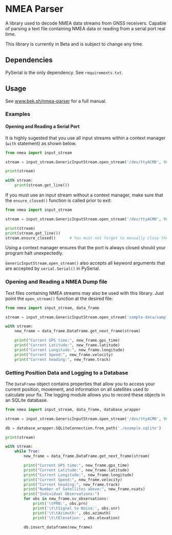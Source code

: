 # NMEA Parser

A library used to decode NMEA data streams from GNSS receivers. Capable of parsing a text file
containing NMEA data or reading from a serial port real time.

This library is currently in Beta and is subject to change any time.

## Dependencies

PySerial is the only dependency. See `requirements.txt`.

## Usage

See www.bek.sh/nmea-parser for a full manual.

### Examples

#### Opening and Reading a Serial Port

It is highly sugested that you use all input streams within a context manager (`with` statement) as shown below.

```python
from nmea import input_stream

stream = input_stream.GenericInputStream.open_stream('/dev/ttyACM0', 9600)

print(stream)

with stream:
    print(stream.get_line())
```

If you must use an input stream without a context manager, make sure that the `ensure_closed()` function
is called prior to exit:

```python
from nmea import input_stream

stream = input_stream.GenericInputStream.open_stream('/dev/ttyACM0', 9600)

print(stream)
print(stream.get_line())
stream.ensure_closed()      # You must not forget to manually close the stream.
```

Using a context manager ensures that the port is always closed should your program halt unexpectedly.

`GenericInputStream.open_stream()` also accepts all keyword arguments that are accepted by `serial.Serial()` in
PySerial.

### Opening and Reading a NMEA Dump file

Text files containing NMEA streams may also be used with this library. Just point the `open_stream()` function at
the desired file:

```python
from nmea import input_stream, data_frame

stream = input_stream.GenericInputStream.open_stream('sample-data/sample1.txt')

with stream:
    new_frame = data_frame.DataFrame.get_next_frame(stream)

    print("Current GPS time:", new_frame.gps_time)
    print("Current Latitude:", new_frame.latitude)
    print("Current Longitude:", new_frame.longitude)
    print("Current Speed:", new_frame.velocity)
    print("Current heading:", new_frame.track)
```

### Getting Position Data and Logging to a Database

The `DataFrame` object contains properties that allow you to access your current position, movement, and information
on all satellites used to calculate your fix. The logging module allows you to record these objects in an SQLite
database.

```python
from nmea import input_stream, data_frame, database_wrapper

stream = input_stream.GenericInputStream.open_stream('/dev/ttyACM0', 9600)

db = database_wrapper.SQLiteConnection.from_path('./example.sqlite')

print(stream)

with stream:
    while True:
        new_frame = data_frame.DataFrame.get_next_frame(stream)

        print("Current GPS time:", new_frame.gps_time)
        print("Current Latitude:", new_frame.latitude)
        print("Current Longitude:", new_frame.longitude)
        print("Current Speed:", new_frame.velocity)
        print("Current heading:", new_frame.track)
        print("Number of Satellites above:", new_frame.nsats)
        print("Individual Observations:")
        for obs in new_frame.sv_observations:
            print('\tPRN:', obs.prn)
            print('\t\tSignal to Noise:', obs.snr)
            print('\t\tAzimuth:', obs.azimuth)
            print('\t\tElevation:', obs.elevation)

        db.insert_dataframe(new_frame)
```

